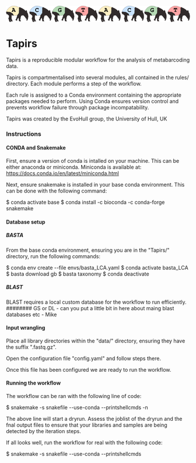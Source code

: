 ![tapirs_logo](documentation/docs/images/tapirs_seq.png)
# Tapirs

Tapirs is a reproducible modular workflow for the analysis of metabarcoding data.

Tapirs is compartmentalised into several modules, all contained in the rules/ directory. Each module performs a step of the workflow.

Each rule is assigned to a Conda environment containing the appropriate packages needed to perform. Using Conda ensures version control and prevents workflow failure through package incompatability.

Tapirs was created by the EvoHull group, the University of Hull, UK



### Instructions

#### CONDA and Snakemake

First, ensure a version of conda is intalled on your machine. This can be either anaconda or miniconda.
Miniconda is available at: https://docs.conda.io/en/latest/miniconda.html

Next, ensure snakemake is installed in your base conda environment.
This can be done with the following command:

$ conda activate base
$ conda install -c bioconda -c conda-forge snakemake


#### Database setup

##### BASTA
From the base conda environment, ensuring you are in the "Tapirs/" directory, run the following commands:

$ conda env create --file envs/basta_LCA.yaml
$ conda activate basta_LCA
$ basta download gb
$ basta taxonomy
$ conda deactivate

##### BLAST
BLAST requires a local custom database for the workflow to run efficiently.
######## GS or DL - can you put a little bit in here about maing blast databases etc - Mike


#### Input wrangling

Place all library directories within the "data/" directory, ensuring they have the suffix ".fastq.gz".

Open the configuration file "config.yaml" and follow steps there.

Once this file has been configured we are ready to run the workflow.


#### Running the workflow

The workflow can be ran with the following line of code:

$ snakemake -s snakefile --use-conda --printshellcmds -n

The above line will start a dryrun. Assess the joblist of the dryrun and the fnal output files to ensure that your libraries and samples are being detected by the iteration steps.

If all looks well, run the workflow for real with the following code:

$ snakemake -s snakefile --use-conda --printshellcmds
